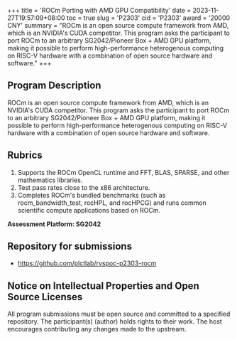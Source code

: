 +++
title = 'ROCm Porting with AMD GPU Compatibility'
date = 2023-11-27T19:57:09+08:00
toc = true
slug = 'P2303'
cid = 'P2303'
award = '20000 CNY'
summary = "ROCm is an open source compute framework from AMD, which is an NVIDIA's CUDA competitor. This program asks the participant to port ROCm to an arbitrary SG2042/Pioneer Box + AMD GPU platform, making it possible to perform high-performance heterogenous computing on RISC-V hardware with a combination of open source hardware and software."
+++

## Program Description

ROCm is an open source compute framework from AMD, which is an NVIDIA's CUDA competitor. This program asks the participant to port ROCm to an arbitrary SG2042/Pioneer Box + AMD GPU platform, making it possible to perform high-performance heterogenous computing on RISC-V hardware with a combination of open source hardware and software.

## Rubrics

1. Supports the ROCm OpenCL runtime and FFT, BLAS, SPARSE, and other mathematics libraries.
2. Test pass rates close to the x86 architecture.
3. Completes ROCm's bundled benchmarks (such as rocm_bandwidth_test, rocHPL, and rocHPCG) and runs common scientific compute applications based on ROCm.

**Assessment Platform: SG2042**

## Repository for submissions

- https://github.com/plctlab/rvspoc-p2303-rocm 

## Notice on Intellectual Properties and Open Source Licenses

All program submissions must be open source and committed to a specified repository. The participant(s) (author) holds rights to their work. The host encourages contributing any changes made to the upstream.
